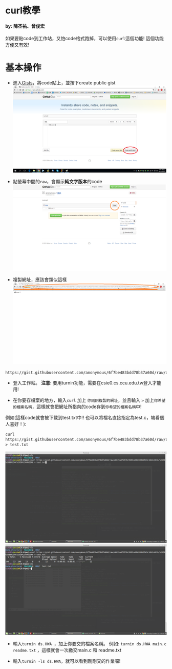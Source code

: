 # curl教學

#### by: 陳丕祐、曾俊宏

如果要貼code到工作站，又怕code格式跑掉，可以使用`curl`這個功能! 這個功能方便又有效!

# 基本操作

* 進入[Gists](https://gist.github.com/ "Gists from github")，將code貼上，並按下create public gist
![Gists](./Linux/Curl/Tutorial/Curl/gists.png)

* 點螢幕中間的`raw`，會顯示**純文字版本**的code
![Raw](./Linux/Curl/Tutorial/Curl/raw.png)

* 複製網址，應該會類似這樣
![Link](./Linux/Curl/Tutorial/Curl/link.png)

```
https://gist.githubusercontent.com/anonymous/6f7be483bdd78b37a60d/raw/a667ea4f2576c9583ce8b0330b2543c16b1c481b/%25E6%25B8%25AC%25E8%25A9%25A6
```

* 登入工作站。 **注意:** 要用turnin功能，需要在csie0.cs.ccu.edu.tw登入才能用!

* 在你要存檔案的地方，輸入`curl` 加上 `你剛剛複製的網址`，並且輸入 ` > `
加上`你希望的檔案名稱`，這樣就會把網址所指向的code存到`你希望的檔案名稱`中!

例如(這樣code就會被下載到test.txt中!! 也可以將檔名直接指定為test.c，端看個人喜好！):

```
curl https://gist.githubusercontent.com/anonymous/6f7be483bdd78b37a60d/raw/a667ea4f2576c9583ce8b0330b2543c16b1c481b/%25E6%25B8%25AC%25E8%25A9%25A6 > test.txt
```
![Curl terminal](./Linux/Curl/Tutorial/Curl/curl%20terminal.png)
![Downloaded txt](./Linux/Curl/Tutorial/Curl/test.txt.png)

* 輸入`turnin ds.HWA `，加上你要交的檔案名稱。 例如: `turnin ds.HWA main.c readme.txt` ，這樣就會一次繳交main.c 和 readme.txt

* 輸入`turnin -ls ds.HWA`，就可以看到剛剛交的作業囉!
